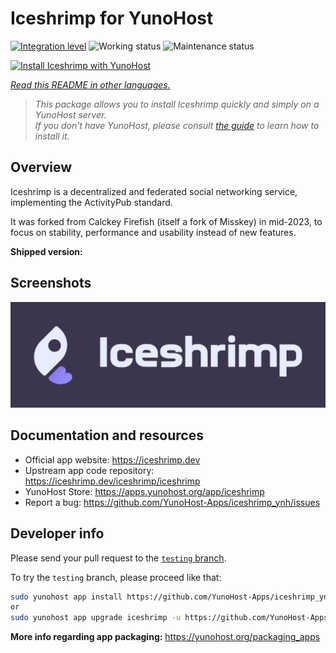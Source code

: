 <!--
N.B.: This README was automatically generated by <https://github.com/YunoHost/apps/tree/master/tools/readme_generator>
It shall NOT be edited by hand.
-->

# Iceshrimp for YunoHost

[![Integration level](https://dash.yunohost.org/integration/iceshrimp.svg)](https://dash.yunohost.org/appci/app/iceshrimp) ![Working status](https://ci-apps.yunohost.org/ci/badges/iceshrimp.status.svg) ![Maintenance status](https://ci-apps.yunohost.org/ci/badges/iceshrimp.maintain.svg)

[![Install Iceshrimp with YunoHost](https://install-app.yunohost.org/install-with-yunohost.svg)](https://install-app.yunohost.org/?app=iceshrimp)

*[Read this README in other languages.](./ALL_README.md)*

> *This package allows you to install Iceshrimp quickly and simply on a YunoHost server.*  
> *If you don't have YunoHost, please consult [the guide](https://yunohost.org/install) to learn how to install it.*

## Overview

Iceshrimp is a decentralized and federated social networking service, implementing the ActivityPub standard.

It was forked from Calckey Firefish (itself a fork of Misskey) in mid-2023, to focus on stability, performance and usability instead of new features.

**Shipped version:** 

## Screenshots

![Screenshot of Iceshrimp](./doc/screenshots/example.jpg)

## Documentation and resources

- Official app website: <https://iceshrimp.dev>
- Upstream app code repository: <https://iceshrimp.dev/iceshrimp/iceshrimp>
- YunoHost Store: <https://apps.yunohost.org/app/iceshrimp>
- Report a bug: <https://github.com/YunoHost-Apps/iceshrimp_ynh/issues>

## Developer info

Please send your pull request to the [`testing` branch](https://github.com/YunoHost-Apps/iceshrimp_ynh/tree/testing).

To try the `testing` branch, please proceed like that:

```bash
sudo yunohost app install https://github.com/YunoHost-Apps/iceshrimp_ynh/tree/testing --debug
or
sudo yunohost app upgrade iceshrimp -u https://github.com/YunoHost-Apps/iceshrimp_ynh/tree/testing --debug
```

**More info regarding app packaging:** <https://yunohost.org/packaging_apps>
